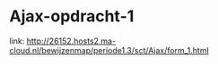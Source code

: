 # Ajax-opdracht-1

link:
http://26152.hosts2.ma-cloud.nl/bewijzenmap/periode1.3/sct/Ajax/form_1.html
